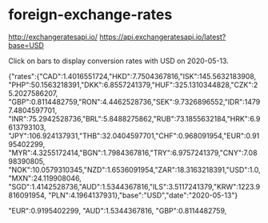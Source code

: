 # foreign-exchange-rates

http://exchangeratesapi.io/
https://api.exchangeratesapi.io/latest?base=USD

Click on bars to display conversion rates with USD on 2020-05-13.


{"rates":{"CAD":1.4016551724,"HKD":7.7504367816,"ISK":145.5632183908,
"PHP":50.1563218391,"DKK":6.8557241379,"HUF":325.1310344828,"CZK":25.2027586207,
"GBP":0.8114482759,"RON":4.4462528736,"SEK":9.7326896552,"IDR":14797.4804597701,
"INR":75.2942528736,"BRL":5.8488275862,"RUB":73.1855632184,"HRK":6.9613793103,
"JPY":106.924137931,"THB":32.0404597701,"CHF":0.968091954,"EUR":0.9195402299,
"MYR":4.3255172414,"BGN":1.7984367816,"TRY":6.9757241379,"CNY":7.0898390805,
"NOK":10.0579310345,"NZD":1.6536091954,"ZAR":18.3163218391,"USD":1.0,"MXN":24.119908046,
"SGD":1.4142528736,"AUD":1.5344367816,"ILS":3.5117241379,"KRW":1223.9816091954,
"PLN":4.1964137931},"base":"USD","date":"2020-05-13"}


"EUR":0.9195402299,
"AUD":1.5344367816,	
"GBP":0.8114482759,	
